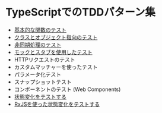 # TypeScriptでのTDDパターン集

- [基本的な関数のテスト](./basic-function-testing.md)
- [クラスとオブジェクト指向のテスト](./class-and-object-oriented-testing.md)
- [非同期処理のテスト](./asynchronous-processing-testing.md)
- [モックとスタブを使用したテスト](./testing-with-mocks-and-stubs.md)
- HTTPリクエストのテスト
- カスタムマッチャーを使ったテスト
- パラメータ化テスト
- スナップショットテスト
- コンポーネントのテスト (Web Components)
- [状態変化をテストする](./testing-state-changes.md)
- [RxJSを使った状態変化をテストする](./testing-state-changes-with-rxjs.md)